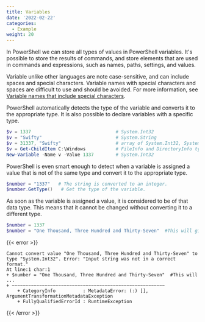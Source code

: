```yaml
---
title: Variables
date: '2022-02-22'
categories:
  - Example
weight: 20
---
```


In PowerShell we can store all types of values in PowerShell variables. It's possible to store the results of commands, and store elements that are used in commands and expressions, such as names, paths, settings, and values.

Variable unlike other languages are note case-sensitive, and can include spaces and special characters. Variable names with special characters and spaces are difficult to use and should be avoided. For more information, see [Variable names that include special characters](https://docs.microsoft.com/en-us/powershell/module/microsoft.powershell.core/about/about_variables?view=powershell-7.2#variable-names-that-include-special-characters).

PowerShell automatically detects the type of the variable and converts it to the appropriate type. It is also possible to declare variables with a specific type.

```powershell
$v = 1337                               # System.Int32
$v = "Swifty"                           # System.String
$v = 31337, "Swifty"                    # array of System.Int32, System.String
$v = Get-ChildItem C:\Windows           # FileInfo and DirectoryInfo types
New-Variable -Name v -Value 1337        # System.Int32
```

PowerShell is even smart enough to detect when a variable is assigned a value that is not of the same type and convert it to the appropriate type.

```powershell
$number = "1337"   # The string is converted to an integer.
$number.GetType()   # Get the type of the variable.
```

As soon as the variable is assigned a value, it is considered to be of that data type. This means that it cannot be changed without converting it to a different type.

```powershell
$number = 1337
$number = "One Thousand, Three Hundred and Thirty-Seven"  #This will give an error
```

{{< error >}}
```
Cannot convert value "One Thousand, Three Hundred and Thirty-Seven" to type "System.Int32". Error: "Input string was not in a correct format."
At line:1 char:1
+ $number = "One Thousand, Three Hundred and Thirty-Seven"  #This will  ...
+ ~~~~~~~~~~~~~~~~~~~~~~~~~~~~~~~~~~~~~~~~~~~~~~~~~~~~~~~~
    + CategoryInfo          : MetadataError: (:) [], ArgumentTransformationMetadataException
    + FullyQualifiedErrorId : RuntimeException
```
{{< /error >}}